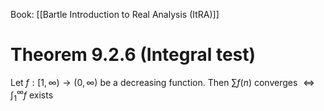 Book: [[Bartle Introduction to Real Analysis (ItRA)]]
# Theorem 9.2.6 (Integral test)
Let $f:[1,\infty)\to(0,\infty)$ be a decreasing function.
Then $\sum f(n)$ converges $\iff \int_{1}^{\infty}f$ exists